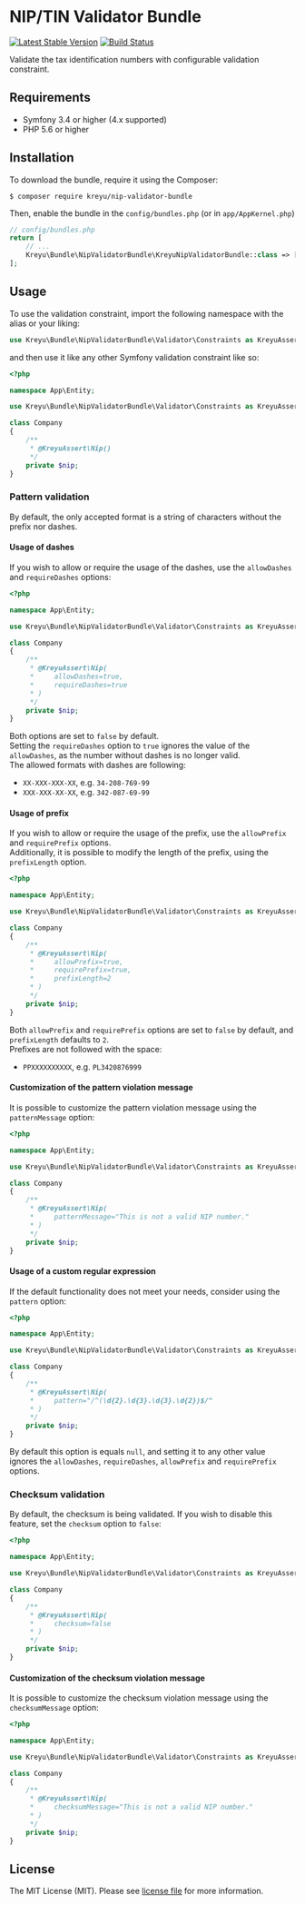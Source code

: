 # NIP/TIN Validator Bundle
 
[![Latest Stable Version](https://poser.pugx.org/kreyu/nip-validator-bundle/version)](https://packagist.org/packages/kreyu/nip-validator-bundle)
[![Build Status](https://travis-ci.org/Kreyu/nip-validator-bundle.svg?branch=master)](https://travis-ci.org/Kreyu/nip-validator-bundle)

Validate the tax identification numbers with configurable validation constraint.

## Requirements

- Symfony 3.4 or higher (4.x supported)
- PHP 5.6 or higher

## Installation

To download the bundle, require it using the Composer:

```
$ composer require kreyu/nip-validator-bundle
```

Then, enable the bundle in the `config/bundles.php` (or in `app/AppKernel.php`)

```php
// config/bundles.php
return [
    // ...
    Kreyu\Bundle\NipValidatorBundle\KreyuNipValidatorBundle::class => ['all' => true],
];
```

## Usage

To use the validation constraint, import the following namespace with the alias or your liking: 

```php
use Kreyu\Bundle\NipValidatorBundle\Validator\Constraints as KreyuAssert;
``` 

and then use it like any other Symfony validation constraint like so:

```php
<?php

namespace App\Entity;

use Kreyu\Bundle\NipValidatorBundle\Validator\Constraints as KreyuAssert;

class Company
{
    /**
     * @KreyuAssert\Nip()
     */
    private $nip;
}
```

### Pattern validation

By default, the only accepted format is a string of characters without the prefix nor dashes.

#### Usage of dashes
  
If you wish to allow or require the usage of the dashes, use the `allowDashes` and `requireDashes` options:

```php
<?php

namespace App\Entity;

use Kreyu\Bundle\NipValidatorBundle\Validator\Constraints as KreyuAssert;

class Company
{
    /**
     * @KreyuAssert\Nip(
     *     allowDashes=true,
     *     requireDashes=true
     * )
     */
    private $nip;
}
```

Both options are set to `false` by default.  
Setting the `requireDashes` option to `true` ignores the value of the `allowDashes`, as the number without dashes is no longer valid.  
The allowed formats with dashes are following:
- `XX-XXX-XXX-XX`, e.g. `34-208-769-99`
- `XXX-XXX-XX-XX`, e.g. `342-087-69-99`

#### Usage of prefix

If you wish to allow or require the usage of the prefix, use the `allowPrefix` and `requirePrefix` options.  
Additionally, it is possible to modify the length of the prefix, using the `prefixLength` option. 

```php
<?php

namespace App\Entity;

use Kreyu\Bundle\NipValidatorBundle\Validator\Constraints as KreyuAssert;

class Company
{
    /**
     * @KreyuAssert\Nip(
     *     allowPrefix=true,
     *     requirePrefix=true,
     *     prefixLength=2     
     * )
     */
    private $nip;
}
```

Both `allowPrefix` and `requirePrefix` options are set to `false` by default, and `prefixLength` defaults to `2`.  
Prefixes are not followed with the space:
- `PPXXXXXXXXXX`, e.g. `PL3420876999`

#### Customization of the pattern violation message

It is possible to customize the pattern violation message using the `patternMessage` option:

```php
<?php

namespace App\Entity;

use Kreyu\Bundle\NipValidatorBundle\Validator\Constraints as KreyuAssert;

class Company
{
    /**
     * @KreyuAssert\Nip(
     *     patternMessage="This is not a valid NIP number."
     * )
     */
    private $nip;
}
```

#### Usage of a custom regular expression

If the default functionality does not meet your needs, consider using the `pattern` option:

```php
<?php

namespace App\Entity;

use Kreyu\Bundle\NipValidatorBundle\Validator\Constraints as KreyuAssert;

class Company
{
    /**
     * @KreyuAssert\Nip(
     *     pattern="/^(\d{2}.\d{3}.\d{3}.\d{2})$/"
     * )
     */
    private $nip;
}
```

By default this option is equals `null`, and setting it to any other value ignores the `allowDashes`, `requireDashes`, `allowPrefix` and `requirePrefix` options.

### Checksum validation 

By default, the checksum is being validated. If you wish to disable this feature, set the `checksum` option to `false`: 

```php
<?php

namespace App\Entity;

use Kreyu\Bundle\NipValidatorBundle\Validator\Constraints as KreyuAssert;

class Company
{
    /**
     * @KreyuAssert\Nip(
     *     checksum=false
     * )
     */
    private $nip;
}
```

#### Customization of the checksum violation message

It is possible to customize the checksum violation message using the `checksumMessage` option:

```php
<?php

namespace App\Entity;

use Kreyu\Bundle\NipValidatorBundle\Validator\Constraints as KreyuAssert;

class Company
{
    /**
     * @KreyuAssert\Nip(
     *     checksumMessage="This is not a valid NIP number."
     * )
     */
    private $nip;
}
```

## License

The MIT License (MIT). Please see [license file](LICENSE.md) for more information.
